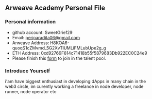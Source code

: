 ## Arweave Academy Personal File

### Personal information

- github account: SweetGrief29
- Email: periparadita06@gmail.com
- Arweave Address: H8KOA6-quoqS1cZMvmd_5G2XvTlUMLiFMLubUpe2g_g
- ETH Address: 0xd92769F814c71418b55f5879683Db922EC0C24e9
- Please finish this [form](https://docs.google.com/forms/d/e/1FAIpQLSfWA5fIIcBgmRppm3jNz5vmf9Mai_QMVil-2pO4r7YKn_Zhtw/viewform?usp=sf_link) to join in the talent pool.

### Introduce Yourself
 i'am have biggest enthusiast in developing dApps in many chain in the web3 circle, im curently working a freelance in node developer, node runner, node operator etc
